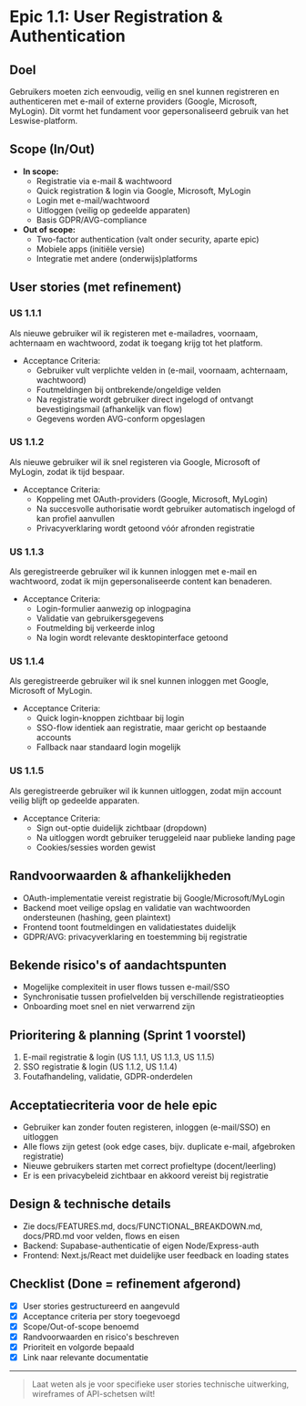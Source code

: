 # Epic 1.1: User Registration & Authentication

## Doel
Gebruikers moeten zich eenvoudig, veilig en snel kunnen registreren en authenticeren met e-mail of externe providers (Google, Microsoft, MyLogin). Dit vormt het fundament voor gepersonaliseerd gebruik van het Leswise-platform.

## Scope (In/Out)
- **In scope:**
  - Registratie via e-mail & wachtwoord
  - Quick registration & login via Google, Microsoft, MyLogin
  - Login met e-mail/wachtwoord
  - Uitloggen (veilig op gedeelde apparaten)
  - Basis GDPR/AVG-compliance
- **Out of scope:**
  - Two-factor authentication (valt onder security, aparte epic)
  - Mobiele apps (initiële versie)
  - Integratie met andere (onderwijs)platforms

## User stories (met refinement)
### US 1.1.1
Als nieuwe gebruiker wil ik registeren met e-mailadres, voornaam, achternaam en wachtwoord, zodat ik toegang krijg tot het platform.
- Acceptance Criteria:
  - Gebruiker vult verplichte velden in (e-mail, voornaam, achternaam, wachtwoord)
  - Foutmeldingen bij ontbrekende/ongeldige velden
  - Na registratie wordt gebruiker direct ingelogd of ontvangt bevestigingsmail (afhankelijk van flow)
  - Gegevens worden AVG-conform opgeslagen

### US 1.1.2
Als nieuwe gebruiker wil ik snel registeren via Google, Microsoft of MyLogin, zodat ik tijd bespaar.
- Acceptance Criteria:
  - Koppeling met OAuth-providers (Google, Microsoft, MyLogin)
  - Na succesvolle authorisatie wordt gebruiker automatisch ingelogd of kan profiel aanvullen
  - Privacyverklaring wordt getoond vóór afronden registratie

### US 1.1.3
Als geregistreerde gebruiker wil ik kunnen inloggen met e-mail en wachtwoord, zodat ik mijn gepersonaliseerde content kan benaderen.
- Acceptance Criteria:
  - Login-formulier aanwezig op inlogpagina
  - Validatie van gebruikersgegevens
  - Foutmelding bij verkeerde inlog
  - Na login wordt relevante desktopinterface getoond

### US 1.1.4
Als geregistreerde gebruiker wil ik snel kunnen inloggen met Google, Microsoft of MyLogin.
- Acceptance Criteria:
  - Quick login-knoppen zichtbaar bij login
  - SSO-flow identiek aan registratie, maar gericht op bestaande accounts
  - Fallback naar standaard login mogelijk

### US 1.1.5
Als geregistreerde gebruiker wil ik kunnen uitloggen, zodat mijn account veilig blijft op gedeelde apparaten.
- Acceptance Criteria:
  - Sign out-optie duidelijk zichtbaar (dropdown)
  - Na uitloggen wordt gebruiker teruggeleid naar publieke landing page
  - Cookies/sessies worden gewist

## Randvoorwaarden & afhankelijkheden
- OAuth-implementatie vereist registratie bij Google/Microsoft/MyLogin
- Backend moet veilige opslag en validatie van wachtwoorden ondersteunen (hashing, geen plaintext)
- Frontend toont foutmeldingen en validatiestates duidelijk
- GDPR/AVG: privacyverklaring en toestemming bij registratie

## Bekende risico's of aandachtspunten
- Mogelijke complexiteit in user flows tussen e-mail/SSO
- Synchronisatie tussen profielvelden bij verschillende registratieopties
- Onboarding moet snel en niet verwarrend zijn

## Prioritering & planning (Sprint 1 voorstel)
1. E-mail registratie & login (US 1.1.1, US 1.1.3, US 1.1.5)
2. SSO registratie & login (US 1.1.2, US 1.1.4)
3. Foutafhandeling, validatie, GDPR-onderdelen

## Acceptatiecriteria voor de hele epic
- Gebruiker kan zonder fouten registeren, inloggen (e-mail/SSO) en uitloggen
- Alle flows zijn getest (ook edge cases, bijv. duplicate e-mail, afgebroken registratie)
- Nieuwe gebruikers starten met correct profieltype (docent/leerling)
- Er is een privacybeleid zichtbaar en akkoord vereist bij registratie

## Design & technische details
- Zie docs/FEATURES.md, docs/FUNCTIONAL_BREAKDOWN.md, docs/PRD.md voor velden, flows en eisen
- Backend: Supabase-authenticatie of eigen Node/Express-auth
- Frontend: Next.js/React met duidelijke user feedback en loading states

## Checklist (Done = refinement afgerond)
- [x] User stories gestructureerd en aangevuld
- [x] Acceptance criteria per story toegevoegd
- [x] Scope/Out-of-scope benoemd
- [x] Randvoorwaarden en risico's beschreven
- [x] Prioriteit en volgorde bepaald
- [x] Link naar relevante documentatie

---

> Laat weten als je voor specifieke user stories technische uitwerking, wireframes of API-schetsen wilt!